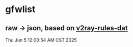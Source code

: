# gfwlist
## raw -> json, based on [v2ray-rules-dat](https://github.com/Loyalsoldier/v2ray-rules-dat)
Thu Jun  5 12:00:54 AM CST 2025

